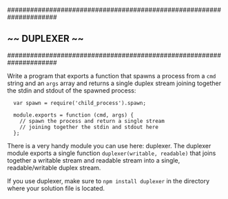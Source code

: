 #####################################################################
##                        ~~  DUPLEXER  ~~                         ##
#####################################################################

Write a program that exports a function that spawns a process from a `cmd`
string and an `args` array and returns a single duplex stream joining together
the stdin and stdout of the spawned process:
```
  var spawn = require('child_process').spawn;

  module.exports = function (cmd, args) {
    // spawn the process and return a single stream
    // joining together the stdin and stdout here
  };
```
There is a very handy module you can use here: duplexer. The duplexer module
exports a single function `duplexer(writable, readable)` that joins together a
writable stream and readable stream into a single, readable/writable duplex
stream.

If you use duplexer, make sure to `npm install duplexer` in the directory where
your solution file is located.
